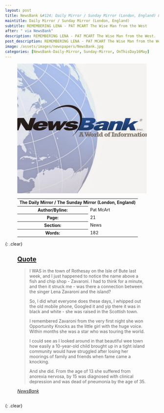 ```yaml
---
layout: post
title: NewsBank &#124; Daily Mirror / Sunday Mirror (London, England) &#124; 16 May 2023
maintitle: Daily Mirror / Sunday Mirror (London, England)
subtitle: REMEMBERING LENA - PAT MCART The Wise Man from the West
after: " via NewsBank"
description: REMEMBERING LENA - PAT MCART The Wise Man from the West.
post_description: REMEMBERING LENA - PAT MCART The Wise Man from the West.
image: /assets/images/newspapers/NewsBank.jpg
categories: [NewsBank-Daily-Mirror, Sunday-Mirror, OnThisDay16May]
---
```


<figure class="fig1">
<img src="/assets/images/newspapers/NewsBank.jpg" class="full-width" />
</figure>

<figure class="fig2">
<table>
<tr>
<th colspan="2">The Daily Mirror / The Sunday Mirror (London, England)</th>
</tr>

<tr>
<th>Author/Byline:</th><td>Pat McArt</td>
</tr>

<tr>
<th>Page:</th><td>21</td>
</tr>

<tr>
<th>Section:</th><td>News</td>
</tr>

<tr>
<th>Words:</th><td>182</td>
</tr>

</table>
</figure>

{: .clear}

<figure class="fig3">
<h2 id="quote"><a href="#quote">Quote</a></h2>
<blockquote>
<p>I WAS in the town of Rothesay on the Isle of Bute last week, and I just happened to notice the name above a fish and chip shop - Zavaroni. I had to think for a minute, and then it struck me - was there a connection between the singer Lena Zavaroni and the island?</p>
<p>So, I did what everyone does these days, I whipped out the old mobile phone, Googled it and yip there it was in black and white - she was raised in the Scottish town.</p>
<p>I remembered Zavaroni from the very first night she won Opportunity Knocks as the little girl with the huge voice. Within months she was a star who was touring the world.</p>
<p>I could see as I looked around in that beautiful wee town how easily a 10-year-old child brought up in a tight island community would have struggled after losing her moorings of family and friends when fame came a knocking.</p>
<p>And she did. From the age of 13 she suffered from anorexia nervosa, by 15 was diagnosed with clinical depression and was dead of pneumonia by the age of 35.</p>
</blockquote>
<cite><a href="https://infoweb.newsbank.com/apps/news/openurl?ctx_ver=z39.88-2004&rft_id=info%3Asid/infoweb.newsbank.com&svc_dat=UKNB&req_dat=55CA6C602C984FD8A3DCC6AF6BF4AE70&rft_val_format=info%3Aofi/fmt%3Akev%3Amtx%3Actx&rft_dat=document_id%3Anews%252F1918C7EE9C05B0D8">NewsBank</a></cite>
</figure>

<br />{: .clear}

